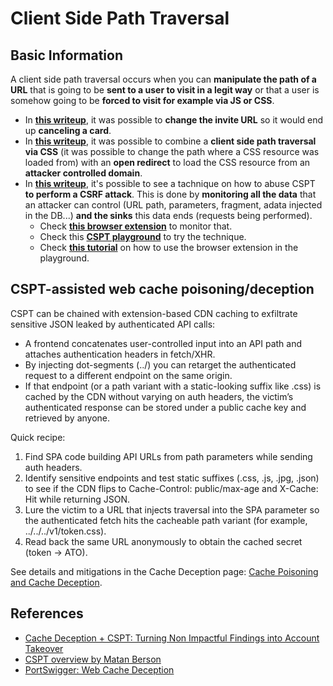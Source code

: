 # Client Side Path Traversal

## Basic Information

A client side path traversal occurs when you can **manipulate the path of a URL** that is going to be **sent to a user to visit in a legit way** or that a user is somehow going to be **forced to visit for example via JS or CSS**.

- In [**this writeup**](https://erasec.be/blog/client-side-path-manipulation/), it was possible to **change the invite URL** so it would end up **canceling a card**.
- In [**this writeup**](https://mr-medi.github.io/research/2022/11/04/practical-client-side-path-traversal-attacks.html), it was possible to combine a **client side path traversal via CSS** (it was possible to change the path where a CSS resource was loaded from) with an **open redirect** to load the CSS resource from an **attacker controlled domain**.
- In [**this writeup**](https://blog.doyensec.com/2024/07/02/cspt2csrf.html), it's possible to see a tachnique on how to abuse CSPT **to perform a CSRF attack**. This is done by **monitoring all the data** that an attacker can control (URL path, parameters, fragment, adata injected in the DB...) **and the sinks** this data ends (requests being performed).
  - Check [**this browser extension**](https://addons.mozilla.org/en-US/firefox/addon/eval-villain/) to monitor that.
  - Check this [**CSPT playground**](https://github.com/doyensec/CSPTPlayground) to try the technique.
  - Check [**this tutorial**](https://blog.doyensec.com/2024/12/03/cspt-with-eval-villain.html) on how to use the browser extension in the playground.

## CSPT-assisted web cache poisoning/deception

CSPT can be chained with extension-based CDN caching to exfiltrate sensitive JSON leaked by authenticated API calls:

- A frontend concatenates user-controlled input into an API path and attaches authentication headers in fetch/XHR.
- By injecting dot-segments (../) you can retarget the authenticated request to a different endpoint on the same origin.
- If that endpoint (or a path variant with a static-looking suffix like .css) is cached by the CDN without varying on auth headers, the victim’s authenticated response can be stored under a public cache key and retrieved by anyone.

Quick recipe:

1) Find SPA code building API URLs from path parameters while sending auth headers.
2) Identify sensitive endpoints and test static suffixes (.css, .js, .jpg, .json) to see if the CDN flips to Cache-Control: public/max-age and X-Cache: Hit while returning JSON.
3) Lure the victim to a URL that injects traversal into the SPA parameter so the authenticated fetch hits the cacheable path variant (for example, ../../../v1/token.css).
4) Read back the same URL anonymously to obtain the cached secret (token → ATO).

See details and mitigations in the Cache Deception page: [Cache Poisoning and Cache Deception](cache-deception/).

## References

- [Cache Deception + CSPT: Turning Non Impactful Findings into Account Takeover](https://zere.es/posts/cache-deception-cspt-account-takeover/)
- [CSPT overview by Matan Berson](https://matanber.com/blog/cspt-levels/)
- [PortSwigger: Web Cache Deception](https://portswigger.net/web-security/web-cache-deception)

